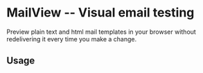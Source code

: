 MailView -- Visual email testing
================================

Preview plain text and html mail templates in your browser without redelivering it every time you make a change.

Usage
-----

